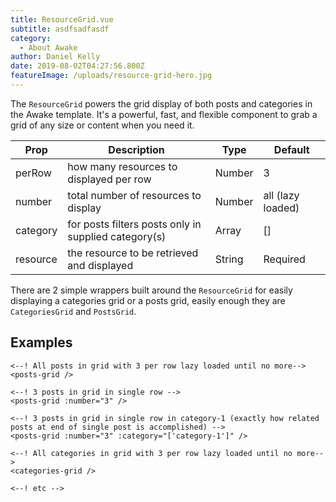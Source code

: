 ```yaml
---
title: ResourceGrid.vue
subtitle: asdfsadfasdf
category:
  - About Awake
author: Daniel Kelly
date: 2019-08-02T04:27:56.800Z
featureImage: /uploads/resource-grid-hero.jpg
---
```

The `ResourceGrid` powers the grid display of both posts and categories in the Awake template. It's a powerful, fast, and flexible component to grab a grid of any size or content when you need it.

| Prop     | Description                                          | Type   | Default           |
| -------- | ---------------------------------------------------- | ------ | ----------------- |
| perRow   | how many resources to displayed per row              | Number | 3                 |
| number   | total number of resources to display                 | Number | all (lazy loaded) |
| category | for posts filters posts only in supplied category(s) | Array  | \[]               |
| resource | the resource to be retrieved and displayed           | String | Required          |

There are 2 simple wrappers built around the `ResourceGrid` for easily displaying a categories grid or a posts grid, easily enough they are `CategoriesGrid` and `PostsGrid`.

## Examples
```
<--! All posts in grid with 3 per row lazy loaded until no more-->
<posts-grid />

<--! 3 posts in grid in single row -->
<posts-grid :number="3" />

<--! 3 posts in grid in single row in category-1 (exactly how related posts at end of single post is accomplished) -->
<posts-grid :number="3" :category="['category-1']" />

<--! All categories in grid with 3 per row lazy loaded until no more-->
<categories-grid />

<--! etc -->
```
